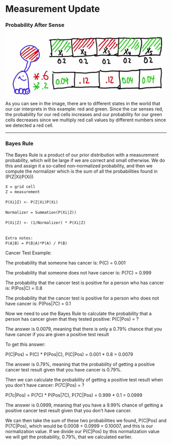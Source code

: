 # Measurement Update

### Probability After Sense

![alt tag](imgs/probAfterSense.jpg)

As you can see in the image, there are to different states in the world that our car interprets in this example: red and green. Since the car senses red, the probability for our red cells increases and our probability for our green cells decreases since we multiply red call values by different numbers since we detected a red cell.

***

### Bayes Rule

The Bayes Rule is a product of our prior distribution with a measurement probability, which will be large if we are correct and small otherwise. We do this and assign it a so-called non-normalized probability, and then we compute the normalizer which is the sum of all the probabilities found in (P(Z|Xi)P(Xi))

```
X = grid cell
Z = measurement

P(Xi}Z) <- P(Z|Xi)P(Xi)

Normalizer = Summation(P(Xi|Z))

P(Xi|Z) <- (1/Normalizer) * P(Xi|Z)


Extra notes:
P(A|B) = P(B|A)*P(A) / P(B)
```

Cancer Test Example:

The probability that someone has cancer is: P(C) = 0.001

The probability that someone does not have cancer is: P(7C) = 0.999

The probability that the cancer test is positive for a person who has cancer is: P(Pos|C) = 0.8

The probability that the cancer test is positive for a person who does not have cancer is: P(Pos|7C) = 0.1

Now we need to use the Bayes Rule to calculate the probability that a person has cancer given that they tested positive: P(C|Pos) = ?

The answer is 0.0079, meaning that there is only a 0.79% chance that you have cancer if you are given a positive test result

To get this answer:

P(C|Pos) = P(C) * P(Pos|C), P(C|Pos) = 0.001 * 0.8 = 0.0079

The answer is 0.79%, meaning that the probability of getting a positive cancer test result given that you have cancer is 0.79%.

Then we can calculate the probability of getting a positive test result when you don't have cancer: P(7C|Pos) = ?

P(7c|Pos) = P(7C) * P(Pos|7C), P(7C|Pos) = 0.999 * 0.1 = 0.0999

The answer is 0.0999, meaning that you have a 9.99% chance of getting a positive cancer test result given that you don't have cancer.

We can then take the sum of these two probabilities we found, P(C|Pos) and P(7C|Pos), which would be 0.0008 + 0.0999 = 0.10007, and this is our normalization value. If we divide our P(C|Pos) by this normalization value we will get the probability, 0.79%, that we calculated earlier.
